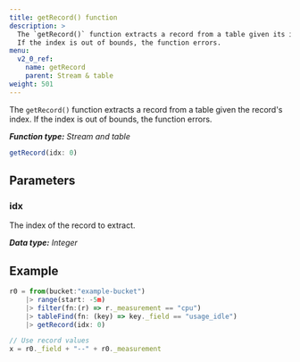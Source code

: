 ```yaml
---
title: getRecord() function
description: >
  The `getRecord()` function extracts a record from a table given its index.
  If the index is out of bounds, the function errors.
menu:
  v2_0_ref:
    name: getRecord
    parent: Stream & table
weight: 501
---
```


The `getRecord()` function extracts a record from a table given the record's index.
If the index is out of bounds, the function errors.

_**Function type:** Stream and table_  

```js
getRecord(idx: 0)
```

## Parameters

### idx
The index of the record to extract.

_**Data type:** Integer_

## Example
```js
r0 = from(bucket:"example-bucket")
    |> range(start: -5m)
    |> filter(fn:(r) => r._measurement == "cpu")
    |> tableFind(fn: (key) => key._field == "usage_idle")
    |> getRecord(idx: 0)

// Use record values
x = r0._field + "--" + r0._measurement
```
